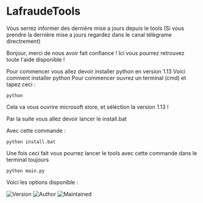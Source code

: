# LafraudeTools

Vous serrez informer des dernière mise a jours depuis le tools
(Si vous prendre la dernière mise a jours regardez dans le canal télègrame directrement)

Bonjour, merci de nous avoir fait confiance ! 
Ici vous pourrez retrouvez toute l'aide disponible !


Pour commencer vous allez devoir installer python en version 1.13
Voici comment installer python
Pour commencer ouvrez un terminal (cmd) et tapez ceci :
```
python
```
Cela va vous ouvrire microsoft store, et séléction la version 1.13 !


Par la suite vous allez devoir lancer le install.bat

Avec cette commande :

```
python install.bat
```

Une fois ceci fait vous pourrez lancer le tools avec cette commande dans le terminal toujours

```
python main.py
```

Voici les options disponible : 

![Version](https://img.shields.io/badge/version-1.8.1-brightgreen)
![Author](https://img.shields.io/badge/author-Lafraude-lightgrey)
![Maintained](https://img.shields.io/badge/maintained-Yes-blue)
